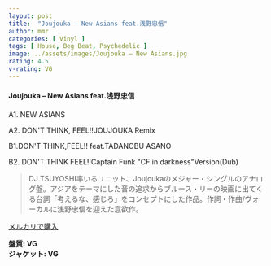 ```yaml
---
layout: post
title:  "Joujouka – New Asians feat.浅野忠信"
author: mmr
categories: [ Vinyl ]
tags: [ House, Beg Beat, Psychedelic ]
image: ../assets/images/Joujouka – New Asians.jpg
rating: 4.5
v-rating: VG
---
```


#### Joujouka – New Asians feat.浅野忠信


A1. NEW ASIANS

A2. DON'T THINK, FEEL!!JOUJOUKA Remix


B1.DON'T THINK,FEEL!! feat.TADANOBU ASANO


B2. DON'T THINK FEEL!!Captain Funk "CF in darkness"Version(Dub)


> DJ TSUYOSHI率いるユニット、Joujoukaのメジャー・シングルのアナログ盤。アジアをテーマにした音の追求からブルース・リーの映画に出てくる台詞「考えるな、感じろ」をコンセプトにした作品。作詞・作曲/ヴォーカルに浅野忠信を迎えた意欲作。


[メルカリで購入](https://jp.mercari.com/item/m17303472246)


<div class="mt-4 mb-4 d-flex align-items-center">
<strong class="mr-1">盤質: VG</strong>
</div>
<div class="mt-4 mb-4 d-flex align-items-center">
<strong class="mr-1">ジャケット: VG</strong>
</div>
